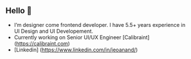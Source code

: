 ## Hello 👋
- I’m designer come frontend developer. I have 5.5+ years experience in UI Design and UI Developement.
- Currently working on Senior UI/UX Engineer [Calibraint] (https://calibraint.com)
- [Linkedin] (https://www.linkedin.com/in/jeoanand/)
